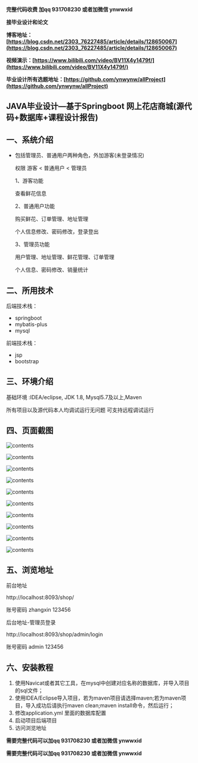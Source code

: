**完整代码收费  加qq  931708230 或者加微信  ynwwxid**

**接毕业设计和论文**

**博客地址：[https://blog.csdn.net/2303_76227485/article/details/128650067](https://blog.csdn.net/2303_76227485/article/details/128650067)**

**视频演示：[https://www.bilibili.com/video/BV11X4y1479f/](https://www.bilibili.com/video/BV11X4y1479f/)**

**毕业设计所有选题地址：[https://github.com/ynwynw/allProject](https://github.com/ynwynw/allProject)**

## JAVA毕业设计—基于Springboot  网上花店商城(源代码+数据库+课程设计报告)

## 一、系统介绍

- 包括管理员、普通用户两种角色，外加游客(未登录情况)

  权限  游客 < 普通用户 < 管理员

  1、游客功能

  查看鲜花信息

  2、普通用户功能

  购买鲜花、订单管理、地址管理

  个人信息修改、密码修改，登录登出

  3、管理员功能

  用户管理、地址管理、鲜花管理、订单管理

  个人信息、密码修改、销量统计

## 二、所用技术

后端技术栈：

- springboot
- mybatis-plus
- mysql

前端技术栈：

- jsp 
- bootstrap 


## 三、环境介绍

基础环境 :IDEA/eclipse, JDK 1.8, Mysql5.7及以上,Maven

所有项目以及源代码本人均调试运行无问题 可支持远程调试运行

## 四、页面截图

![contents](./picture/picture1.png)

![contents](./picture/picture2.png)

![contents](./picture/picture3.png)

![contents](./picture/picture4.png)

![contents](./picture/picture5.png)

![contents](./picture/picture6.png)

![contents](./picture/picture7.png)

![contents](./picture/picture8.png)

![contents](./picture/picture9.png)

![contents](./picture/picture10.png)


## 五、浏览地址

前台地址

http://localhost:8093/shop/

账号密码 zhangxin   123456

后台地址-管理员登录

http://localhost:8093/shop/admin/login

账号密码 admin 123456

## 六、安装教程

1. 使用Navicat或者其它工具，在mysql中创建对应名称的数据库，并导入项目的sql文件；
2. 使用IDEA/Eclipse导入项目，若为maven项目请选择maven;若为maven项目，导入成功后请执行maven clean;maven install命令，然后运行；
3. 修改application.yml 里面的数据库配置
4. 启动项目后端项目 
5. 访问浏览地址

**需要完整代码可以加qq  931708230 或者加微信 ynwwxid**

**需要完整代码可以加qq  931708230 或者加微信  ynwwxid**
